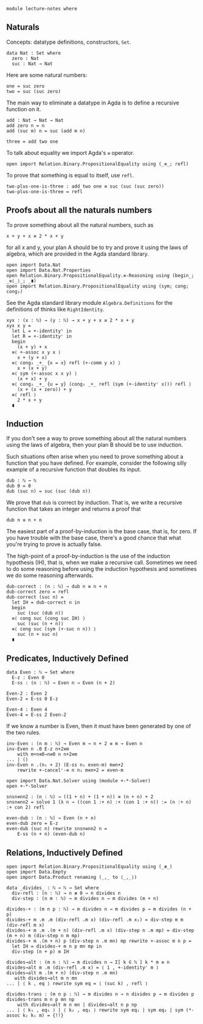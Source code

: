 ```
module lecture-notes where
```

Naturals
--------

Concepts: datatype definitions, constructors, `Set`.

```
data Nat : Set where
  zero : Nat
  suc : Nat → Nat
```

Here are some natural numbers:

```
one = suc zero
two = suc (suc zero)
```

The main way to eliminate a datatype in Agda is to define a recursive
function on it.

```
add : Nat → Nat → Nat
add zero n = n
add (suc m) n = suc (add m n)
```

```
three = add two one
```

To talk about equality we import Agda's `≡` operator.

```
open import Relation.Binary.PropositionalEquality using (_≡_; refl)
```

To prove that something is equal to itself, use `refl`.

```
two-plus-one-is-three : add two one ≡ suc (suc (suc zero))
two-plus-one-is-three = refl
```

Proofs about all the naturals numbers
-------------------------------------

To prove something about all the natural numbers,
such as 

    x + y + x ≡ 2 * x + y

for all x and y, your plan A should be to try and prove
it using the laws of algebra, which are provided in the Agda
standard library.

```
open import Data.Nat
open import Data.Nat.Properties
open Relation.Binary.PropositionalEquality.≡-Reasoning using (begin_; _≡⟨_⟩_; _∎)
open import Relation.Binary.PropositionalEquality using (sym; cong; cong₂)
```

See the Agda standard library module `Algebra.Definitions` for the
definitions of thinks like `RightIdentity`.


```
xyx : (x : ℕ) → (y : ℕ) → x + y + x ≡ 2 * x + y
xyx x y =
  let L = +-identityˡ in
  let R = +-identityʳ in
  begin
    (x + y) + x
  ≡⟨ +-assoc x y x ⟩
    x + (y + x)
  ≡⟨ cong₂ _+_ {x = x} refl (+-comm y x) ⟩
    x + (x + y)
  ≡⟨ sym (+-assoc x x y) ⟩
    (x + x) + y
  ≡⟨ cong₂ _+_ {u = y} (cong₂ _+_ refl (sym (+-identityʳ x))) refl ⟩
    (x + (x + zero)) + y
  ≡⟨ refl ⟩
    2 * x + y
  ∎
```


Induction
---------

If you don't see a way to prove something about all the natural
numbers using the laws of algebra, then your plan B should be to use
induction.

Such situations often arise when you need to prove something about a
function that you have defined. For example, consider the following
silly example of a recursive function that doubles its input.

```
dub : ℕ → ℕ
dub 0 = 0
dub (suc n) = suc (suc (dub n))
```

We prove that `dub` is correct by induction. That is, we write a
recursive function that takes an integer and returns a proof that

    dub n ≡ n + n

The easiest part of a proof-by-induction is the base case, that is,
for zero. If you have trouble with the base case, there's a good
chance that what you're trying to prove is actually false.

The high-point of a proof-by-induction is the use of the induction
hypothesis (IH), that is, when we make a recursive call. Sometimes we
need to do some reasoning before using the induction hypothesis and
sometimes we do some reasoning afterwards.

```
dub-correct : (n : ℕ) → dub n ≡ n + n
dub-correct zero = refl
dub-correct (suc n) =
  let IH = dub-correct n in
  begin
    suc (suc (dub n))
  ≡⟨ cong suc (cong suc IH) ⟩
    suc (suc (n + n))
  ≡⟨ cong suc (sym (+-suc n n)) ⟩
    suc (n + suc n)
  ∎
```

Predicates, Inductively Defined
-------------------------------

```
data Even : ℕ → Set where
  E-z : Even 0
  E-ss : (n : ℕ) → Even n → Even (n + 2)
```

```
Even-2 : Even 2
Even-2 = E-ss 0 E-z

Even-4 : Even 4
Even-4 = E-ss 2 Even-2
```

If we know a number is Even, then it must have been generated by one
of the two rules.

```
inv-Even : (n m : ℕ) → Even m → n + 2 ≡ m → Even n
inv-Even n .0 E-z n+2≡m
    with m+n≡0⇒n≡0 n n+2≡m
... | ()   
inv-Even n .(n₁ + 2) (E-ss n₁ even-m) m≡n+2
    rewrite +-cancelʳ-≡ n n₁ m≡n+2 = even-m
```

```
open import Data.Nat.Solver using (module +-*-Solver)
open +-*-Solver

snsn≡nn2 : (n : ℕ) → ((1 + n) + (1 + n)) ≡ (n + n) + 2
snsn≡nn2 = solve 1 (λ n → ((con 1 :+ n) :+ (con 1 :+ n)) := (n :+ n) :+ con 2) refl
```

```
even-dub : (n : ℕ) → Even (n + n)
even-dub zero = E-z
even-dub (suc n) rewrite snsn≡nn2 n =
    E-ss (n + n) (even-dub n)
```


Relations, Inductively Defined
------------------------------

```
open import Relation.Binary.PropositionalEquality using (_≢_)
open import Data.Empty
open import Data.Product renaming (_,_ to ⟨_,_⟩)
```

```
data _divides_ : ℕ → ℕ → Set where
  div-refl : (n : ℕ) → n ≢ 0 → n divides n
  div-step : (n m : ℕ) → m divides n → m divides (m + n)
```

```
divides-+ : (m n p : ℕ) → m divides n → m divides p → m divides (n + p)
divides-+ m .m .m (div-refl .m x) (div-refl .m x₁) = div-step m m (div-refl m x)
divides-+ m .m .(m + n) (div-refl .m x) (div-step n .m mp) = div-step (m + n) m (div-step n m mp)
divides-+ m .(m + n) p (div-step n .m mn) mp rewrite +-assoc m n p =
  let IH = divides-+ m n p mn mp in 
  div-step (n + p) m IH
```

```
divides→alt : (m n : ℕ) → m divides n → Σ[ k ∈ ℕ ] k * m ≡ n
divides→alt m .m (div-refl .m x) = ⟨ 1 , +-identityʳ m ⟩
divides→alt m .(m + n) (div-step n .m mn)
   with divides→alt m n mn
... | ⟨ k , eq ⟩ rewrite sym eq = ⟨ (suc k) , refl ⟩
```

```
divides-trans : (m n p : ℕ) → m divides n → n divides p → m divides p
divides-trans m n p mn np
    with divides→alt m n mn | divides→alt n p np
... | ⟨ k₁ , eq₁ ⟩ | ⟨ k₂ , eq₂ ⟩ rewrite sym eq₁ | sym eq₂ | sym (*-assoc k₂ k₁ m) = {!!}   
```
